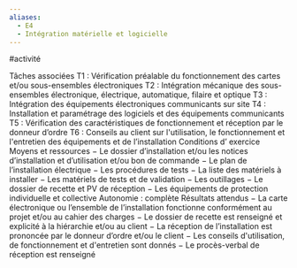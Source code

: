 ```yaml
---
aliases:
  - E4
  - Intégration matérielle et logicielle
---
```

#activité

Tâches associées
T1 : Vérification préalable du fonctionnement des cartes et/ou sous-ensembles électroniques
T2 : Intégration mécanique des sous-ensembles électronique, électrique, automatique, filaire et
optique
T3 : Intégration des équipements électroniques communicants sur site
T4 : Installation et paramétrage des logiciels et des équipements communicants
T5 : Vérification des caractéristiques de fonctionnement et réception par le donneur d’ordre
T6 : Conseils au client sur l'utilisation, le fonctionnement et l'entretien des équipements et de
l’installation
Conditions d’ exercice
Moyens et ressources
− Le dossier d’installation et/ou les notices d’installation et d’utilisation et/ou bon de
commande
− Le plan de l’installation électrique
− Les procédures de tests
− La liste des matériels à installer
− Les matériels de tests et de validation
− Les outillages
− Le dossier de recette et PV de réception
− Les équipements de protection individuelle et collective
Autonomie : complète
Résultats attendus
− La carte électronique ou l’ensemble de l’installation fonctionne conformément au projet
et/ou au cahier des charges
− Le dossier de recette est renseigné et explicité à la hiérarchie et/ou au client
− La réception de l’installation est prononcée par le donneur d’ordre et/ou le client
− Les conseils d'utilisation, de fonctionnement et d'entretien sont donnés
− Le procès-verbal de réception est renseigné